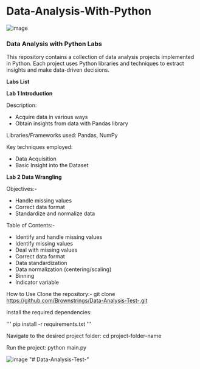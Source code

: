 # Data-Analysis-With-Python

![image](https://github.com/Brownstrings/Data-Analysis-Test-)

### **Data Analysis with Python Labs**

This repository contains a collection of data analysis projects implemented in Python. Each project uses Python libraries and techniques to extract insights and make data-driven decisions.

**Labs List**

**Lab 1 Introduction**

Description:

- Acquire data in various ways
- Obtain insights from data with Pandas library

Libraries/Frameworks used: Pandas, NumPy

Key techniques employed:

- Data Acquisition
- Basic Insight into the Dataset

**Lab 2 Data Wrangling**

Objectives:-

- Handle missing values
- Correct data format
- Standardize and normalize data

Table of Contents:-

- Identify and handle missing values
- Identify missing values
- Deal with missing values
- Correct data format
- Data standardization
- Data normalization (centering/scaling)
- Binning
- Indicator variable


How to Use
Clone the repository:-
git clone https://github.com/Brownstrings/Data-Analysis-Test-.git

Install the required dependencies:

'''
pip install -r requirements.txt
'''

Navigate to the desired project folder:
cd project-folder-name

Run the project:
python main.py

![image](https://github.com/Brownstrings/Data-Analysis-Test-)
"# Data-Analysis-Test-" 

